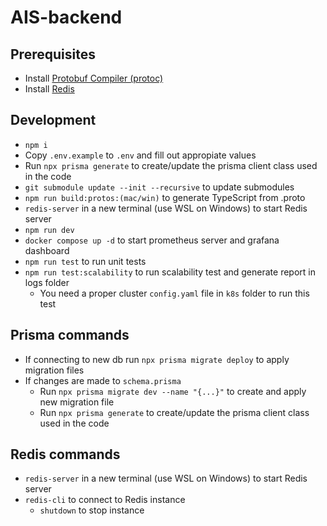 # AIS-backend

## Prerequisites

- Install [Protobuf Compiler (protoc)](https://medium.com/@LogeshSakthivel/installing-protobuf-compiler-protoc-536e7770e13b)
- Install [Redis](https://redis.io/docs/latest/operate/oss_and_stack/install/install-redis/)

## Development

- `npm i`
- Copy `.env.example` to `.env` and fill out appropiate values
- Run `npx prisma generate` to create/update the prisma client class used in the code
- `git submodule update --init --recursive` to update submodules
- `npm run build:protos:(mac/win)` to generate TypeScript from .proto
- `redis-server` in a new terminal (use WSL on Windows) to start Redis server
- `npm run dev`
- `docker compose up -d` to start prometheus server and grafana dashboard
- `npm run test` to run unit tests
- `npm run test:scalability` to run scalability test and generate report in logs folder
  - You need a proper cluster `config.yaml` file in `k8s` folder to run this test

## Prisma commands

- If connecting to new db run `npx prisma migrate deploy` to apply migration files
- If changes are made to `schema.prisma`
  - Run `npx prisma migrate dev --name "{...}"` to create and apply new migration file
  - Run `npx prisma generate` to create/update the prisma client class used in the code

## Redis commands

- `redis-server` in a new terminal (use WSL on Windows) to start Redis server
- `redis-cli` to connect to Redis instance
  - `shutdown` to stop instance
